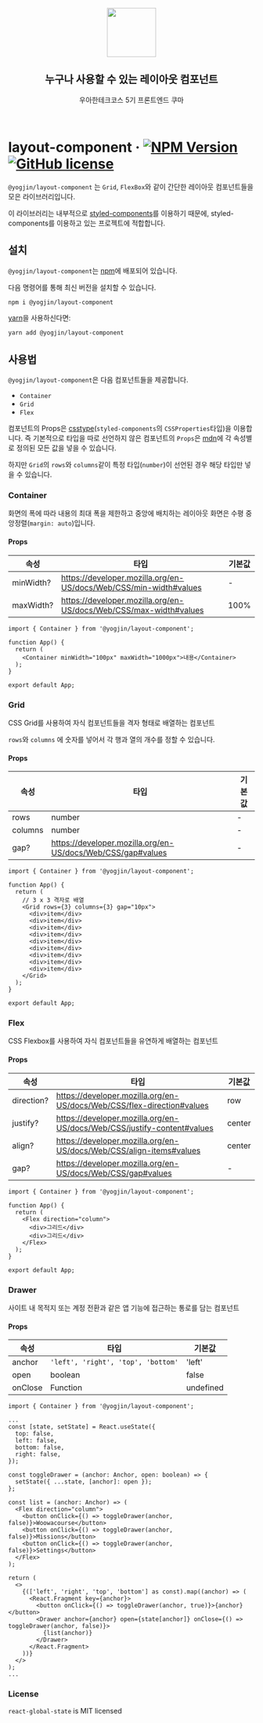 <p align="middle" >
  <img width="100px;" src="https://em-content.zobj.net/source/skype/289/straight-ruler_1f4cf.png"/>
</p>
<h2 align="middle">누구나 사용할 수 있는 레이아웃 컴포넌트</h2>
<p align="middle">우아한테크코스 5기 프론트엔드 쿠마</p>
<br/>

# layout-component  &middot; [![NPM Version](https://img.shields.io/npm/v/@yogjin/layout-component)](https://www.npmjs.com/package/@yogjin/layout-component) [![GitHub license](https://img.shields.io/badge/license-MIT-blue.svg)](https://github.com/yogjin/layout-component/blob/main/LICENSE)
`@yogjin/layout-component` 는 `Grid`, `FlexBox`와 같이 간단한 레이아웃 컴포넌트들을 모은 라이브러리입니다.

이 라이브러리는 내부적으로 [styled-components](https://github.com/styled-components/styled-components)를 이용하기 때문에, styled-components를 이용하고 있는 프로젝트에 적합합니다.
## 설치
`@yogjin/layout-component`는 [npm](https://www.npmjs.com/package/@yogjin/layout-component)에 배포되어 있습니다.

다음 명령어를 통해 최신 버전을 설치할 수 있습니다.

```sh
npm i @yogjin/layout-component
```
[yarn](https://yarnpkg.com/getting-started/usage)을 사용하신다면:
```sh
yarn add @yogjin/layout-component
```

## 사용법

`@yogjin/layout-component`은 다음 컴포넌트들을 제공합니다.

- `Container`
- `Grid`
- `Flex`

컴포넌트의 Props은 [csstype](https://github.com/frenic/csstype/blob/master/index.d.ts)(`styled-components`의 `CSSProperties`타입)을 이용합니다.
즉 기본적으로 타입을 따로 선언하지 않은 컴포넌트의 `Props`은 [mdn](https://developer.mozilla.org/en-US/)에 각 속성별로 정의된 모든 값을 넣을 수 있습니다.

하지만 `Grid`의 `rows`와 `columns`같이 특정 타입(`number`)이 선언된 경우 해당 타입만 넣을 수 있습니다.

### Container
화면의 폭에 따라 내용의 최대 폭을 제한하고 중앙에 배치하는 레이아웃
화면은 수평 중앙정렬(`margin: auto`)입니다. 
#### Props

| 속성 | 타입 | 기본값  |
| --- | --- | --- |
| minWidth? | https://developer.mozilla.org/en-US/docs/Web/CSS/min-width#values | - |
| maxWidth? | https://developer.mozilla.org/en-US/docs/Web/CSS/max-width#values | 100% |

```tsx
import { Container } from '@yogjin/layout-component';

function App() {
  return (
    <Container minWidth="100px" maxWidth="1000px">내용</Container>
  );
}

export default App;

```
### Grid
CSS Grid를 사용하여 자식 컴포넌트들을 격자 형태로 배열하는 컴포넌트

`rows`와 `columns` 에 숫자를 넣어서 각 행과 열의 개수를 정할 수 있습니다.

#### Props

| 속성 | 타입 | 기본값  |
| --- | --- | --- |
| rows | number | - |
| columns | number | - |
| gap? | https://developer.mozilla.org/en-US/docs/Web/CSS/gap#values | - |

```tsx
import { Container } from '@yogjin/layout-component';

function App() {
  return (
    // 3 x 3 격자로 배열
    <Grid rows={3} columns={3} gap="10px">
      <div>item</div>
      <div>item</div>
      <div>item</div>
      <div>item</div>
      <div>item</div>
      <div>item</div>
      <div>item</div>
      <div>item</div>
      <div>item</div>
    </Grid>
  );
}

export default App;
```

### Flex
CSS Flexbox를 사용하여 자식 컴포넌트들을 유연하게 배열하는 컴포넌트

#### Props

| 속성 | 타입 | 기본값  |
| --- | --- | --- |
| direction? | https://developer.mozilla.org/en-US/docs/Web/CSS/flex-direction#values | row |
| justify? | https://developer.mozilla.org/en-US/docs/Web/CSS/justify-content#values | center |
| align? | https://developer.mozilla.org/en-US/docs/Web/CSS/align-items#values | center |
| gap? | https://developer.mozilla.org/en-US/docs/Web/CSS/gap#values | - |


```tsx
import { Container } from '@yogjin/layout-component';

function App() {
  return (
    <Flex direction="column">
      <div>그리드</div>
      <div>그리드</div>
    </Flex>
  );
}

export default App;
```

### Drawer
사이트 내 목적지 또는 계정 전환과 같은 앱 기능에 접근하는 통로를 담는 컴포넌트

#### Props

| 속성 | 타입 | 기본값  |
| --- | --- | --- |
| anchor | `'left', 'right', 'top', 'bottom'` | 'left' |
| open | boolean | false |
| onClose | Function | undefined |


```tsx
import { Container } from '@yogjin/layout-component';

...
const [state, setState] = React.useState({
  top: false,
  left: false,
  bottom: false,
  right: false,
});

const toggleDrawer = (anchor: Anchor, open: boolean) => {
  setState({ ...state, [anchor]: open });
};

const list = (anchor: Anchor) => (
  <Flex direction="column">
    <button onClick={() => toggleDrawer(anchor, false)}>Woowacourse</button>
    <button onClick={() => toggleDrawer(anchor, false)}>Missions</button>
    <button onClick={() => toggleDrawer(anchor, false)}>Settings</button>
  </Flex>
);

return (
  <>
    {(['left', 'right', 'top', 'bottom'] as const).map((anchor) => (
      <React.Fragment key={anchor}>
        <button onClick={() => toggleDrawer(anchor, true)}>{anchor}</button>
        <Drawer anchor={anchor} open={state[anchor]} onClose={() => toggleDrawer(anchor, false)}>
          {list(anchor)}
        </Drawer>
      </React.Fragment>
    ))}
  </>
);
... 
```

### License
`react-global-state` is MIT licensed

